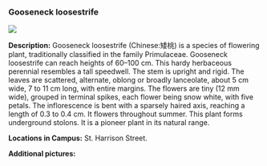 ### Gooseneck loosestrife
![](http://www.astro.princeton.edu/~ruixu/fig/GooseneckLoosestrife.jpg)

**Description:** Gooseneck loosestrife (Chinese:矮桃) is a species of flowering plant, traditionally classified in the family Primulaceae. Gooseneck loosestrife can reach heights of 60–100 cm. This hardy herbaceous perennial resembles a tall speedwell. The stem is upright and rigid. The leaves are scattered, alternate, oblong or broadly lanceolate, about 5 cm wide, 7 to 11 cm long, with entire margins. The flowers are tiny (12 mm wide), grouped in terminal spikes, each flower being snow white, with five petals. The inflorescence is bent with a sparsely haired axis, reaching a length of 0.3 to 0.4 cm. It flowers throughout summer. This plant forms underground stolons. It is a pioneer plant in its natural range.

**Locations in Campus:** St. Harrison Street.

**Additional pictures:**
